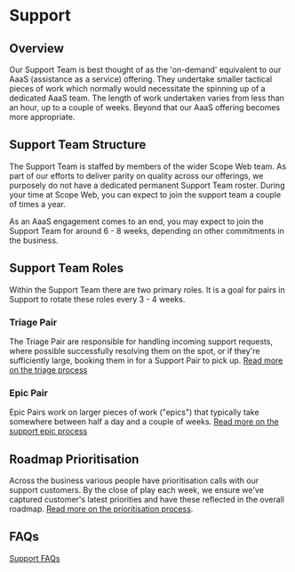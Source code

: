 # Support

## Overview

Our Support Team is best thought of as the 'on-demand' equivalent to our AaaS (assistance as a service) offering. They undertake smaller tactical pieces of work which normally would necessitate the spinning up of a dedicated AaaS team. The length of work undertaken varies from less than an hour, up to a couple of weeks. Beyond that our AaaS offering becomes more appropriate.

## Support Team Structure

The Support Team is staffed by members of the wider Scope Web team. As part of our efforts to deliver parity on quality across our offerings, we purposely do not have a dedicated permanent Support Team roster. During your time at Scope Web, you can expect to join the support team a couple of times a year.

As an AaaS engagement comes to an end, you may expect to join the Support Team for around 6 - 8 weeks, depending on other commitments in the business.

## Support Team Roles

Within the Support Team there are two primary roles. It is a goal for pairs in Support to rotate these roles every 3 - 4 weeks.

### Triage Pair

The Triage Pair are responsible for handling incoming support requests, where possible successfully resolving them on the spot, or if they're sufficiently large, booking them in for a Support Pair to pick up. [Read more on the triage process](triage.md)

### Epic Pair

Epic Pairs work on larger pieces of work ("epics") that typically take somewhere between half a day and a couple of weeks. [Read more on the support epic process](epics.md)

## Roadmap Prioritisation

Across the business various people have prioritisation calls with our support customers. By the close of play each week, we ensure we've captured customer's latest priorities and have these reflected in the overall roadmap. [Read more on the prioritisation process](roadmap_prioritisation.md).

## FAQs

[Support FAQs](faqs.md)